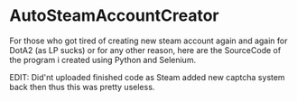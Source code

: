 # AutoSteamAccountCreator
For those who got tired of creating new steam account again and again for DotA2 (as LP sucks) or for any other reason, here are the SourceCode of the program i created using Python and Selenium. 

EDIT: Did'nt uploaded finished code as Steam added new captcha system back then thus this was pretty useless.
